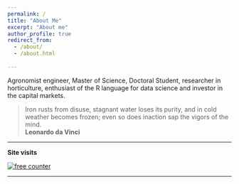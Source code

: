 ```yaml
---
permalink: /
title: "About Me"
excerpt: "About me"
author_profile: true
redirect_from: 
  - /about/
  - /about.html
  
---
```


Agronomist engineer, Master of Science, Doctoral Student, researcher in horticulture, enthusiast of the R language for data science and investor in the capital markets.


> Iron rusts from disuse, stagnant water loses its purity, and in cold weather becomes frozen; even so does inaction sap the vigors of the mind.  
> **Leonardo da Vinci**

---


**Site visits**
  

<a href='https://www.counter12.com'><img src='https://www.counter12.com/img-y5b3x67c0abW5W8D-24.gif' border='0' alt='free counter'></a><script type='text/javascript' src='https://www.counter12.com/ad.js?id=y5b3x67c0abW5W8D'></script>

---
